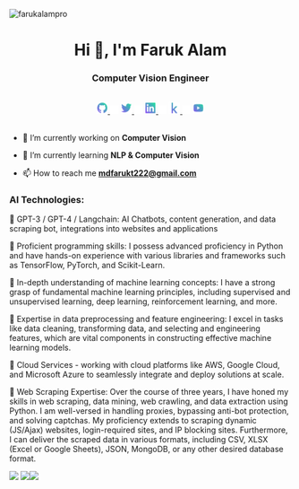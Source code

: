 <p align="left"> <img src="https://komarev.com/ghpvc/?username=farukalampro&label=Profile%20views&color=0e75b6&style=flat" alt="farukalampro" /> </p>

<h1 align="center">Hi 👋, I'm Faruk Alam</h1>
<h3 align="center"> Computer Vision Engineer </h3>

<br/>

<div align="center">
    <a href="https://github.com/farukalamai">
        <img src="icons/github.png" width="4%"/>
    </a>
    <img src="icons/transparent.png" width="3%"/>
    <a href="https://twitter.com/farukalamai">
        <img src="icons/twitter.png" width="4%"/>
    </a>
    <img src="icons/transparent.png" width="3%"/>
    <a href="https://linkedin.com/in/farukalamai">
        <img src="icons/linkedin.png" width="4%"/>
    </a>
    <img src="icons/transparent.png" width="3%"/>
    <a href="https://kaggle.com/farukalam">
        <img src="icons/kaggle.png" width="4%"/>
    </a>
    <img src="icons/transparent.png" width="3%"/>
    <a href="https://youtube.com/@farukalamai">
        <img src="icons/youtube.png" width="4%" />
    </a>
</div>

<br/>


- 🔭 I’m currently working on **Computer Vision**

- 🌱 I’m currently learning **NLP & Computer Vision**

- 📫 How to reach me **mdfarukt222@gmail.com**

### AI Technologies:

🚀 GPT-3 / GPT-4 / Langchain: AI Chatbots, content generation, and data scraping bot, integrations into websites and applications

🚀 Proficient programming skills: I possess advanced proficiency in Python and have hands-on experience with various libraries and frameworks such as TensorFlow, PyTorch, and Scikit-Learn.

🚀 In-depth understanding of machine learning concepts: I have a strong grasp of fundamental machine learning principles, including supervised and unsupervised learning, deep learning, reinforcement learning, and more.

🚀 Expertise in data preprocessing and feature engineering: I excel in tasks like data cleaning, transforming data, and selecting and engineering features, which are vital components in constructing effective machine learning models.

🚀 Cloud Services - working with cloud platforms like AWS, Google Cloud, and Microsoft Azure to seamlessly integrate and deploy solutions at scale.



🚀 Web Scraping Expertise:
Over the course of three years, I have honed my skills in web scraping, data mining, web crawling, and data extraction using Python. I am well-versed in handling proxies, bypassing anti-bot protection, and solving captchas. My proficiency extends to scraping dynamic (JS/Ajax) websites, login-required sites, and IP blocking sites. Furthermore, I can deliver the scraped data in various formats, including CSV, XLSX (Excel or Google Sheets), JSON, MongoDB, or any other desired database format.


![](http://github-profile-summary-cards.vercel.app/api/cards/profile-details?username=farukalamai&theme=react)
![](http://github-profile-summary-cards.vercel.app/api/cards/stats?username=farukalamai&theme=react)![](http://github-profile-summary-cards.vercel.app/api/cards/repos-per-language?username=farukalamai&theme=react)

